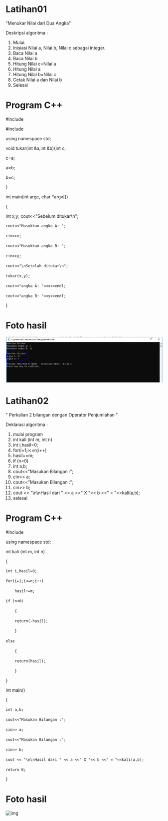 # Latihan01
"Menukar Nilai dari Dua Angka"

Deskripsi algoritma :

1. Mulai.
2. Inisiasi Nilai a, Nilai b, Nilai c sebagai integer.
3. Baca Nilai a
4. Baca Nilai b
5. Hitung Nilai c=Nilai a
6. Hitung Nilai a
7. Hitung Nilai b=Nilai c
8. Cetak Nilai a dan Nilai b
9. Selesai

# Program C++

#include <cstdlib>
  
#include <iostream>

using namespace std;

void tukar(int &a,int &b){int c;

c=a;

a=b;

b=c;

}

int main(int argc, char *argv[])

{

int x,y;
    cout<<"Sebelum ditukar\n";
    
    cout<<"Masukkan angka A: ";
    
    cin>>x;
    
    cout<<"Masukkan angka B: "; 
    
    cin>>y;
    
    cout<<"\nSetelah ditukar\n";
    
    tukar(x,y);
    
    cout<<"angka A: "<<x<<endl;
    
    cout<<"angka B: "<<y<<endl;

}

# Foto hasil
![img](https://raw.githubusercontent.com/arifhanifanudin/praktikum07/master/latihan01/hasil01.PNG)

# Latihan02

" Perkalian 2 bilangan dengan Operator Penjumlahan "

Deklarasi algoritma :
1. mulai program
2. int kali (int m, int n)
3. int i,hasil=0;
4. for(i=1;i<=n;i++)
5. hasil+=m;
6. if (n<0)
7. int a,b;
8. cout<<"Masukan Bilangan :";
9. cin>> a;
10. cout<<"Masukan Bilangan :";
11. cin>> b;
12. cout << "\n\nHasil dari " << a <<" X "<< b <<" = "<<kali(a,b);
13. selesai

# Program C++

#include <iostream>

using namespace std;

int kali (int m, int n)

{

    int i,hasil=0;
    
    for(i=1;i<=n;i++)
    
        hasil+=m;
        
    if (n<0)
    
        {
        
        return(-hasil);
        
        }
        
    else
    
        {
        
        return(hasil);
        
        }
        
}

int main()

{

    int a,b;
    
    cout<<"Masukan Bilangan :";
    
    cin>> a;
    
    cout<<"Masukan Bilangan :";
    
    cin>> b;
    
    cout << "\n\nHasil dari " << a <<" X "<< b <<" = "<<kali(a,b);
    
    return 0;
    
}

# Foto hasil 
![img]()
